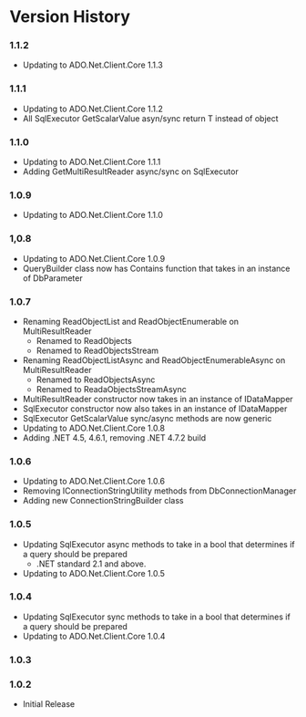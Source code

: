 Version History
===============

### 1.1.2

* Updating to ADO.Net.Client.Core 1.1.3

### 1.1.1

* Updating to ADO.Net.Client.Core 1.1.2
* All SqlExecutor GetScalarValue asyn/sync return T instead of object

### 1.1.0

* Updating to ADO.Net.Client.Core 1.1.1
* Adding GetMultiResultReader async/sync on SqlExecutor
 
### 1.0.9

* Updating to ADO.Net.Client.Core 1.1.0

### 1,0.8

* Updating to ADO.Net.Client.Core 1.0.9
* QueryBuilder class now has Contains function that takes in an instance of DbParameter

### 1.0.7

* Renaming ReadObjectList and ReadObjectEnumerable on MultiResultReader
  * Renamed to ReadObjects
  * Renamed to ReadObjectsStream
* Renaming ReadObjectListAsync and ReadObjectEnumerableAsync on MultiResultReader
  * Renamed to ReadObjectsAsync
  * Renamed to ReadaObjectsStreamAsync
* MultiResultReader constructor now takes in an instance of IDataMapper
* SqlExecutor constructor now also takes in an instance of IDataMapper
* SqlExecutor GetScalarValue sync/async methods are now generic
* Updating to ADO.Net.Client.Core 1.0.8
* Adding .NET 4.5, 4.6.1, removing .NET 4.7.2 build

### 1.0.6

* Updating to ADO.Net.Client.Core 1.0.6 
* Removing IConnectionStringUtility methods from DbConnectionManager
* Adding new ConnectionStringBuilder class

### 1.0.5

* Updating SqlExecutor async methods to take in a bool that determines if a query should be prepared
  * .NET standard 2.1 and above.  
* Updating to ADO.Net.Client.Core 1.0.5

### 1.0.4

* Updating SqlExecutor sync methods to take in a bool that determines if a query should be prepared
* Updating to ADO.Net.Client.Core 1.0.4

### 1.0.3

### 1.0.2

* Initial Release